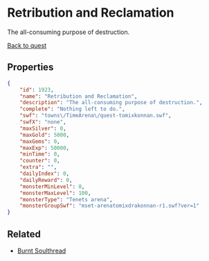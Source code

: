 # Retribution and Reclamation

The all-consuming purpose of destruction.

[Back to quest](../quests.md)

## Properties

```json
{
    "id": 1923,
    "name": "Retribution and Reclamation",
    "description": "The all-consuming purpose of destruction.",
    "complete": "Nothing left to do.",
    "swf": "towns\/TimeArena\/quest-tomixkonnan.swf",
    "swfX": "none",
    "maxSilver": 0,
    "maxGold": 5000,
    "maxGems": 0,
    "maxExp": 50000,
    "minTime": 0,
    "counter": 0,
    "extra": "",
    "dailyIndex": 0,
    "dailyReward": 0,
    "monsterMinLevel": 0,
    "monsterMaxLevel": 100,
    "monsterType": "Tenets arena",
    "monsterGroupSwf": "mset-arenatomixdrakonnan-r1.swf?ver=1"
}
```

## Related

- [Burnt Soulthread](../items/20803-burnt-soulthread.md)

